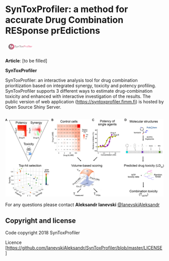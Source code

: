 # SynToxProfiler: a method for accurate Drug Combination RESponse prEdictions



<a href="https://synergyfinder.fimm.fi"><img style="width:15%" width = "15%" src="https://github.com/IanevskiAleksandr/SynToxProfiler/blob/master/logo.png" align="left" hspace="10" vspace="6"></a>
<br><br><br>
**Article**: [to be filled]

<p style="text-align:justify;"> <b>SynToxProfiler</b> 
  
  SynToxProfiler: an interactive analysis tool for drug combination prioritization based on integrated synergy, toxicity and potency profiling. SynToxProfiler supports 3 different ways to estimate drug-combination toxicity and enhanced with interactive investigation of the results. The public version of web application (https://syntoxprofiler.fimm.fi) is hosted by Open Source Shiny Server.</p>

##


![alt text](https://github.com/IanevskiAleksandr/SynToxProfiler/blob/master/FigWorkFlow.png)


For any questions please contact **Aleksandr Ianevski** [@IanevskiAleksandr](aleksandr.ianevski@helsinki.fi)

## Copyright and license

Code copyright 2018 SynToxProfiler

Licence [https://github.com/IanevskiAleksandr/SynToxProfiler/blob/master/LICENSE]
